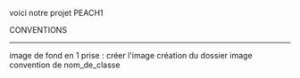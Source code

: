 voici notre projet PEACH1

CONVENTIONS
_____________

image de fond en 1 prise : créer l'image 
création du dossier image
convention de nom_de_classe
